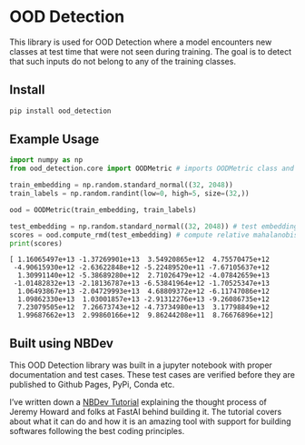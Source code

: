 OOD Detection
================

<!-- WARNING: THIS FILE WAS AUTOGENERATED! DO NOT EDIT! -->

This library is used for OOD Detection where a model encounters new
classes at test time that were not seen during training. The goal is to
detect that such inputs do not belong to any of the training classes.

## Install

``` sh
pip install ood_detection
```

## Example Usage

``` python
import numpy as np
from ood_detection.core import OODMetric # imports OODMetric class and other utility functions
```

``` python
train_embedding = np.random.standard_normal((32, 2048))
train_labels = np.random.randint(low=0, high=5, size=(32,))
```

``` python
ood = OODMetric(train_embedding, train_labels)
```

``` python
test_embedding = np.random.standard_normal((32, 2048)) # test embedding from same distribution
scores = ood.compute_rmd(test_embedding) # compute relative mahalanobis distance
print(scores)
```

    [ 1.16065497e+13 -1.37269901e+13  3.54920865e+12  4.75570475e+12
     -4.90615930e+12 -2.63622848e+12 -5.22489520e+11 -7.67105637e+12
      1.30991140e+12 -5.38689280e+12  2.71026479e+12 -4.07842659e+13
     -1.01482832e+13 -2.18136787e+13 -6.53841964e+12 -1.70525347e+13
      1.06493867e+13 -2.04729993e+13  4.68809372e+12 -6.11747086e+12
      1.09862330e+13  1.03001857e+13 -2.91312276e+13 -9.26086735e+12
      7.23079505e+12  7.26673743e+12 -4.73734980e+13  3.17798849e+12
      1.99687662e+13  2.99860166e+12  9.86244208e+11  8.76676896e+12]

## Built using NBDev

This OOD Detection library was built in a jupyter notebook with proper
documentation and test cases. These test cases are verified before they
are published to Github Pages, PyPi, Conda etc.

I’ve written down a [NBDev Tutorial](/tutorial.html) explaining the
thought process of Jeremy Howard and folks at FastAI behind building it.
The tutorial covers about what it can do and how it is an amazing tool
with support for building softwares following the best coding
principles.
